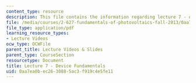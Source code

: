 ```yaml
---
content_type: resource
description: This file contains the information regarding lecture 7 - device fundamentals.
file: /media/courses/2-627-fundamentals-of-photovoltaics-fall-2013/0aa7ea0bec2630885ac3f919c4e5fe11_MIT2_627F13_lec07.pdf
file_type: application/pdf
learning_resource_types:
- Lecture Videos
ocw_type: OCWFile
parent_title: Lecture Videos & Slides
parent_type: CourseSection
resourcetype: Document
title: Lecture 7 - Device Fundamentals
uid: 0aa7ea0b-ec26-3088-5ac3-f919c4e5fe11
---
```

